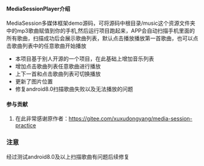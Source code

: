 #### MediaSessionPlayer介绍
MediaSession多媒体框架demo源码，可将源码中根目录/music这个资源文件夹中的mp3歌曲赋值到你的手机,然后运行项目跑起来，APP会自动扫描手机里面的所有歌曲，扫描成功后会展示歌曲列表，默认点击播放播放第一首歌曲，也可以点击歌曲列表中的任意歌曲开始播放
- 本项目基于别人开源的一个项目，在此基础上增加音乐列表
- 增加点击歌曲列表任意歌曲进行播放
- 上下一首和点击歌曲列表可切换播放
- 更新了图片位置
- 修复android8.0扫描歌曲失败以及无法播放的问题

#### 参与贡献
1. 在此非常感谢原作者：https://gitee.com/xuxudongyang/media-session-practice

### 注意
经过测试android8.0及以上扫描歌曲有问题后续修复

